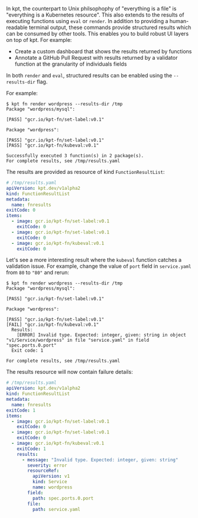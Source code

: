 In kpt, the counterpart to Unix philsophophy of "everything is a file" is "everything is a
Kubernetes resource". This also extends to the results of executing functions using `eval` or
`render`. In addition to providing a human-readable terminal output, these commands provide
structured results which can be consumed by other tools. This enables you to build robust UI layers
on top of kpt. For example:

- Create a custom dashboard that shows the results returned by functions
- Annotate a GitHub Pull Request with results returned by a validator function at the granularity of individuals fields

In both `render` and `eval`, structured results can be enabled using the `--results-dir` flag.

For example:

```shell
$ kpt fn render wordpress --results-dir /tmp
Package "wordpress/mysql":

[PASS] "gcr.io/kpt-fn/set-label:v0.1"

Package "wordpress":

[PASS] "gcr.io/kpt-fn/set-label:v0.1"
[PASS] "gcr.io/kpt-fn/kubeval:v0.1"

Successfully executed 3 function(s) in 2 package(s).
For complete results, see /tmp/results.yaml
```

The results are provided as resource of kind `FunctionResultList`:

```yaml
# /tmp/results.yaml
apiVersion: kpt.dev/v1alpha2
kind: FunctionResultList
metadata:
  name: fnresults
exitCode: 0
items:
  - image: gcr.io/kpt-fn/set-label:v0.1
    exitCode: 0
  - image: gcr.io/kpt-fn/set-label:v0.1
    exitCode: 0
  - image: gcr.io/kpt-fn/kubeval:v0.1
    exitCode: 0
```

Let's see a more interesting result where the `kubeval` function catches a validation issue.
For example, change the value of `port` field in `service.yaml` from `80` to `"80"` and
rerun:

```shell
$ kpt fn render wordpress --results-dir /tmp
Package "wordpress/mysql":

[PASS] "gcr.io/kpt-fn/set-label:v0.1"

Package "wordpress":

[PASS] "gcr.io/kpt-fn/set-label:v0.1"
[FAIL] "gcr.io/kpt-fn/kubeval:v0.1"
  Results:
    [ERROR] Invalid type. Expected: integer, given: string in object "v1/Service/wordpress" in file "service.yaml" in field "spec.ports.0.port"
  Exit code: 1

For complete results, see /tmp/results.yaml
```

The results resource will now contain failure details:

```yaml
# /tmp/results.yaml
apiVersion: kpt.dev/v1alpha2
kind: FunctionResultList
metadata:
  name: fnresults
exitCode: 1
items:
  - image: gcr.io/kpt-fn/set-label:v0.1
    exitCode: 0
  - image: gcr.io/kpt-fn/set-label:v0.1
    exitCode: 0
  - image: gcr.io/kpt-fn/kubeval:v0.1
    exitCode: 1
    results:
      - message: "Invalid type. Expected: integer, given: string"
        severity: error
        resourceRef:
          apiVersion: v1
          kind: Service
          name: wordpress
        field:
          path: spec.ports.0.port
        file:
          path: service.yaml
```
